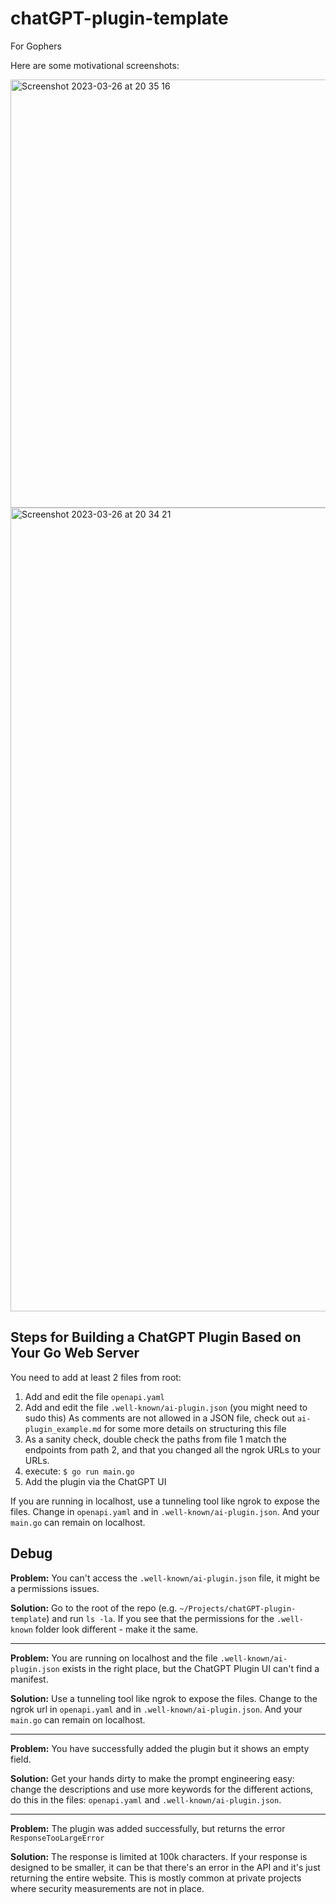 # chatGPT-plugin-template
For Gophers

Here are some motivational screenshots:

<img width="685" alt="Screenshot 2023-03-26 at 20 35 16" src="https://user-images.githubusercontent.com/7592392/227796730-1bbaef6e-b8b7-487c-8b1b-6273e75e7af8.png">

<img width="1286" alt="Screenshot 2023-03-26 at 20 34 21" src="https://user-images.githubusercontent.com/7592392/227796699-8253da12-4b73-4e32-b22e-fe5a3bd5d289.png">


## Steps for Building a ChatGPT Plugin Based on Your Go Web Server
You need to add at least 2 files from root:
1. Add and edit the file `openapi.yaml`
2. Add and edit the file `.well-known/ai-plugin.json` (you might need to sudo this)
As comments are not allowed in a JSON file, check out `ai-plugin_example.md` for some more details on structuring this file
3. As a sanity check, double check the paths from file 1 match the endpoints from path 2, and that you changed all the ngrok URLs to your URLs.
4. execute: `$ go run main.go`
5. Add the plugin via the ChatGPT UI

If you are running in localhost, use a tunneling tool like ngrok to expose the files. Change in `openapi.yaml` and in `.well-known/ai-plugin.json`. And your `main.go` can remain on localhost.


## Debug
**Problem:**
You can't access the `.well-known/ai-plugin.json` file, it might be a permissions issues.

**Solution:**
Go to the root of the repo (e.g. `~/Projects/chatGPT-plugin-template`) and run `ls -la`. If you see that the permissions for the `.well-known` folder look different - make it the same.

-------

**Problem:**
You are running on localhost and the file `.well-known/ai-plugin.json` exists in the right place, but the ChatGPT Plugin UI can't find a manifest.

**Solution:**
Use a tunneling tool like ngrok to expose the files. Change to the ngrok url in `openapi.yaml` and in `.well-known/ai-plugin.json`. And your `main.go` can remain on localhost.

-------

**Problem:**
You have successfully added the plugin but it shows an empty field.

**Solution:**
Get your hands dirty to make the prompt engineering easy: change the descriptions and use more keywords for the different actions, do this in the files: `openapi.yaml` and  `.well-known/ai-plugin.json`.

-------

**Problem:**
The plugin was added successfully, but returns the error `ResponseTooLargeError`

**Solution:**
The response is limited at 100k characters. If your response is designed to be smaller, it can be that there's an error in the API and it's just returning the entire website. This is mostly common at private projects where security measurements are not in place.
